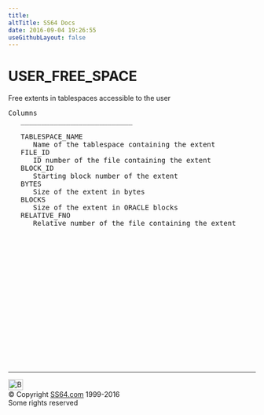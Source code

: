 ```yaml
---
title:
altTitle: SS64 Docs
date: 2016-09-04 19:26:55
useGithubLayout: false
---
```

<!-- #BeginLibraryItem "/Library/head_orad.lbi" --><!-- #EndLibraryItem --><h1>USER_FREE_SPACE </h1><p> Free extents in tablespaces accessible to the user </p> 
 
<pre>Columns
   ___________________________
 
   TABLESPACE_NAME
      Name of the tablespace containing the extent
   FILE_ID
      ID number of the file containing the extent
   BLOCK_ID
      Starting block number of the extent
   BYTES
      Size of the extent in bytes
   BLOCKS
      Size of the extent in ORACLE blocks
   RELATIVE_FNO
      Relative number of the file containing the extent

</pre><!-- #BeginLibraryItem "/Library/foot_orad.lbi" --><p>
<!-- oracle-footer -->
<ins class="adsbygoogle" style="display:inline-block;width:300px;height:250px" data-ad-client="ca-pub-6140977852749469" data-ad-slot="4275490898"></ins>
<script>
(adsbygoogle = window.adsbygoogle || []).push({});
</script></p>
<hr>
<div id="bl" class="footer"><a href="USER_FREE_SPACE.html#"><img src="../images/top.png" width="30" height="22" alt="Back to the Top"></a></div>
<div id="br" class="footer, tagline">© Copyright <a href="../index.html">SS64.com</a> 1999-2016<br>
Some rights reserved</div>
<!-- #EndLibraryItem -->

